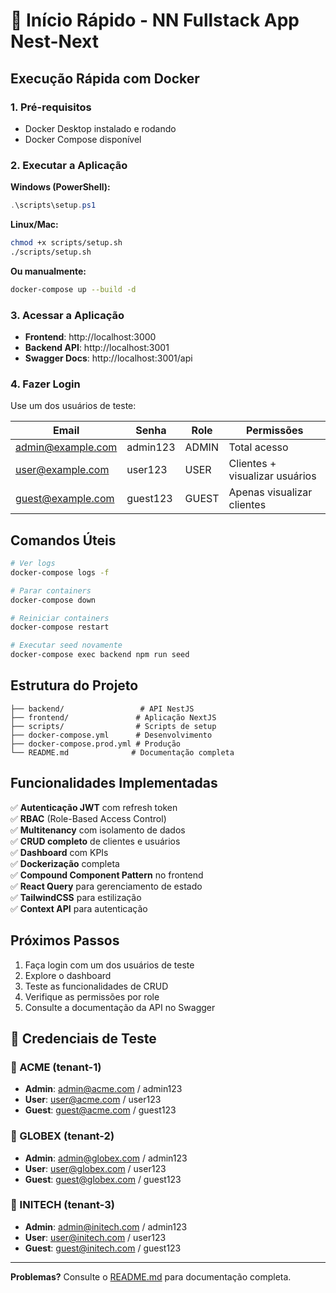 # 🚀 Início Rápido - NN Fullstack App Nest-Next

## Execução Rápida com Docker

### 1. Pré-requisitos
- Docker Desktop instalado e rodando
- Docker Compose disponível

### 2. Executar a Aplicação

**Windows (PowerShell):**
```powershell
.\scripts\setup.ps1
```

**Linux/Mac:**
```bash
chmod +x scripts/setup.sh
./scripts/setup.sh
```

**Ou manualmente:**
```bash
docker-compose up --build -d
```

### 3. Acessar a Aplicação

- **Frontend**: http://localhost:3000
- **Backend API**: http://localhost:3001
- **Swagger Docs**: http://localhost:3001/api

### 4. Fazer Login

Use um dos usuários de teste:

| Email | Senha | Role | Permissões |
|-------|-------|------|------------|
| admin@example.com | admin123 | ADMIN | Total acesso |
| user@example.com | user123 | USER | Clientes + visualizar usuários |
| guest@example.com | guest123 | GUEST | Apenas visualizar clientes |

## Comandos Úteis

```bash
# Ver logs
docker-compose logs -f

# Parar containers
docker-compose down

# Reiniciar containers
docker-compose restart

# Executar seed novamente
docker-compose exec backend npm run seed
```

## Estrutura do Projeto

```
├── backend/                 # API NestJS
├── frontend/               # Aplicação NextJS
├── scripts/                # Scripts de setup
├── docker-compose.yml      # Desenvolvimento
├── docker-compose.prod.yml # Produção
└── README.md              # Documentação completa
```

## Funcionalidades Implementadas

✅ **Autenticação JWT** com refresh token  
✅ **RBAC** (Role-Based Access Control)  
✅ **Multitenancy** com isolamento de dados  
✅ **CRUD completo** de clientes e usuários  
✅ **Dashboard** com KPIs  
✅ **Dockerização** completa  
✅ **Compound Component Pattern** no frontend  
✅ **React Query** para gerenciamento de estado  
✅ **TailwindCSS** para estilização  
✅ **Context API** para autenticação  

## Próximos Passos

1. Faça login com um dos usuários de teste
2. Explore o dashboard
3. Teste as funcionalidades de CRUD
4. Verifique as permissões por role
5. Consulte a documentação da API no Swagger

## 👤 **Credenciais de Teste**

### **🏢 ACME (tenant-1)**
- **Admin**: admin@acme.com / admin123
- **User**: user@acme.com / user123
- **Guest**: guest@acme.com / guest123

### **🏢 GLOBEX (tenant-2)**
- **Admin**: admin@globex.com / admin123
- **User**: user@globex.com / user123
- **Guest**: guest@globex.com / guest123

### **🏢 INITECH (tenant-3)**
- **Admin**: admin@initech.com / admin123
- **User**: user@initech.com / user123
- **Guest**: guest@initech.com / guest123

---

**Problemas?** Consulte o [README.md](README.md) para documentação completa.
